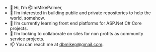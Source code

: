 - 👋 Hi, I’m @ImMikePalmer,
- 👀 I’m interested in building public and private repositories to help the world, somehow.
- 🌱 I’m currently learning front end platforms for ASP.Net C# Core projects.
- 💞️ I’m looking to collaborate on sites for non profits as community service projects.
- 📫 You can reach me at dbmikep@gmail.com.

<!---
ImMikePalmer/MP8 is a special repository because it's my blog.
--->
